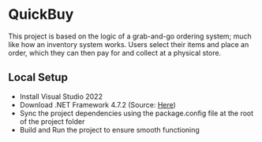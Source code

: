 # QuickBuy
This project is based on the logic of a grab-and-go ordering system; 
much like how an inventory system works.
Users select their items and place an order, 
which they can then pay for and collect at a physical store.

## Local Setup
- Install Visual Studio 2022
- Download .NET Framework 4.7.2 (Source: [Here](https://dotnet.microsoft.com/en-us/download/dotnet-framework/net472))
- Sync the project dependencies using the package.config file at the root of the project folder
- Build and Run the project to ensure smooth functioning
